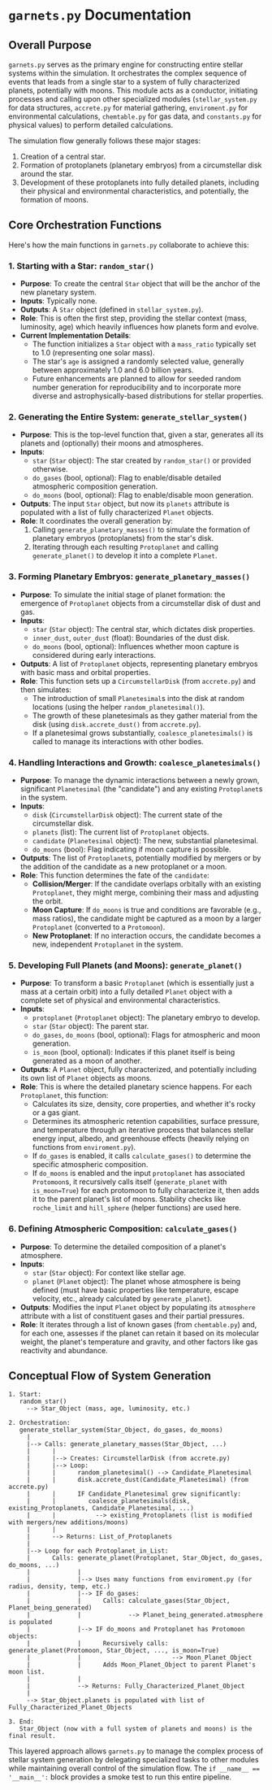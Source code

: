 # `garnets.py` Documentation

## Overall Purpose

`garnets.py` serves as the primary engine for constructing entire stellar systems within the simulation. It orchestrates the complex sequence of events that leads from a single star to a system of fully characterized planets, potentially with moons. This module acts as a conductor, initiating processes and calling upon other specialized modules (`stellar_system.py` for data structures, `accrete.py` for material gathering, `enviroment.py` for environmental calculations, `chemtable.py` for gas data, and `constants.py` for physical values) to perform detailed calculations.

The simulation flow generally follows these major stages:
1.  Creation of a central star.
2.  Formation of protoplanets (planetary embryos) from a circumstellar disk around the star.
3.  Development of these protoplanets into fully detailed planets, including their physical and environmental characteristics, and potentially, the formation of moons.

## Core Orchestration Functions

Here's how the main functions in `garnets.py` collaborate to achieve this:

### 1. Starting with a Star: `random_star()`

*   **Purpose**: To create the central `Star` object that will be the anchor of the new planetary system.
*   **Inputs**: Typically none.
*   **Outputs**: A `Star` object (defined in `stellar_system.py`).
*   **Role**: This is often the first step, providing the stellar context (mass, luminosity, age) which heavily influences how planets form and evolve.
*   **Current Implementation Details**:
    *   The function initializes a `Star` object with a `mass_ratio` typically set to 1.0 (representing one solar mass).
    *   The star's `age` is assigned a randomly selected value, generally between approximately 1.0 and 6.0 billion years.
    *   Future enhancements are planned to allow for seeded random number generation for reproducibility and to incorporate more diverse and astrophysically-based distributions for stellar properties.

### 2. Generating the Entire System: `generate_stellar_system()`

*   **Purpose**: This is the top-level function that, given a star, generates all its planets and (optionally) their moons and atmospheres.
*   **Inputs**:
    *   `star` (`Star` object): The star created by `random_star()` or provided otherwise.
    *   `do_gases` (bool, optional): Flag to enable/disable detailed atmospheric composition generation.
    *   `do_moons` (bool, optional): Flag to enable/disable moon generation.
*   **Outputs**: The input `Star` object, but now its `planets` attribute is populated with a list of fully characterized `Planet` objects.
*   **Role**: It coordinates the overall generation by:
    1.  Calling `generate_planetary_masses()` to simulate the formation of planetary embryos (protoplanets) from the star's disk.
    2.  Iterating through each resulting `Protoplanet` and calling `generate_planet()` to develop it into a complete `Planet`.

### 3. Forming Planetary Embryos: `generate_planetary_masses()`

*   **Purpose**: To simulate the initial stage of planet formation: the emergence of `Protoplanet` objects from a circumstellar disk of dust and gas.
*   **Inputs**:
    *   `star` (`Star` object): The central star, which dictates disk properties.
    *   `inner_dust`, `outer_dust` (float): Boundaries of the dust disk.
    *   `do_moons` (bool, optional): Influences whether moon capture is considered during early interactions.
*   **Outputs**: A list of `Protoplanet` objects, representing planetary embryos with basic mass and orbital properties.
*   **Role**: This function sets up a `CircumstellarDisk` (from `accrete.py`) and then simulates:
    *   The introduction of small `Planetesimal`s into the disk at random locations (using the helper `random_planetesimal()`).
    *   The growth of these planetesimals as they gather material from the disk (using `disk.accrete_dust()` from `accrete.py`).
    *   If a planetesimal grows substantially, `coalesce_planetesimals()` is called to manage its interactions with other bodies.

### 4. Handling Interactions and Growth: `coalesce_planetesimals()`

*   **Purpose**: To manage the dynamic interactions between a newly grown, significant `Planetesimal` (the "candidate") and any existing `Protoplanet`s in the system.
*   **Inputs**:
    *   `disk` (`CircumstellarDisk` object): The current state of the circumstellar disk.
    *   `planets` (list): The current list of `Protoplanet` objects.
    *   `candidate` (`Planetesimal` object): The new, substantial planetesimal.
    *   `do_moons` (bool): Flag indicating if moon capture is possible.
*   **Outputs**: The list of `Protoplanet`s, potentially modified by mergers or by the addition of the candidate as a new protoplanet or a moon.
*   **Role**: This function determines the fate of the `candidate`:
    *   **Collision/Merger**: If the candidate overlaps orbitally with an existing `Protoplanet`, they might merge, combining their mass and adjusting the orbit.
    *   **Moon Capture**: If `do_moons` is true and conditions are favorable (e.g., mass ratios), the candidate might be captured as a moon by a larger `Protoplanet` (converted to a `Protomoon`).
    *   **New Protoplanet**: If no interaction occurs, the candidate becomes a new, independent `Protoplanet` in the system.

### 5. Developing Full Planets (and Moons): `generate_planet()`

*   **Purpose**: To transform a basic `Protoplanet` (which is essentially just a mass at a certain orbit) into a fully detailed `Planet` object with a complete set of physical and environmental characteristics.
*   **Inputs**:
    *   `protoplanet` (`Protoplanet` object): The planetary embryo to develop.
    *   `star` (`Star` object): The parent star.
    *   `do_gases`, `do_moons` (bool, optional): Flags for atmospheric and moon generation.
    *   `is_moon` (bool, optional): Indicates if this planet itself is being generated as a moon of another.
*   **Outputs**: A `Planet` object, fully characterized, and potentially including its own list of `Planet` objects as moons.
*   **Role**: This is where the detailed planetary science happens. For each `Protoplanet`, this function:
    *   Calculates its size, density, core properties, and whether it's rocky or a gas giant.
    *   Determines its atmospheric retention capabilities, surface pressure, and temperature through an iterative process that balances stellar energy input, albedo, and greenhouse effects (heavily relying on functions from `enviroment.py`).
    *   If `do_gases` is enabled, it calls `calculate_gases()` to determine the specific atmospheric composition.
    *   If `do_moons` is enabled and the input `protoplanet` has associated `Protomoon`s, it recursively calls itself (`generate_planet` with `is_moon=True`) for each protomoon to fully characterize it, then adds it to the parent planet's list of moons. Stability checks like `roche_limit` and `hill_sphere` (helper functions) are used here.

### 6. Defining Atmospheric Composition: `calculate_gases()`

*   **Purpose**: To determine the detailed composition of a planet's atmosphere.
*   **Inputs**:
    *   `star` (`Star` object): For context like stellar age.
    *   `planet` (`Planet` object): The planet whose atmosphere is being defined (must have basic properties like temperature, escape velocity, etc., already calculated by `generate_planet`).
*   **Outputs**: Modifies the input `Planet` object by populating its `atmosphere` attribute with a list of constituent gases and their partial pressures.
*   **Role**: It iterates through a list of known gases (from `chemtable.py`) and, for each one, assesses if the planet can retain it based on its molecular weight, the planet's temperature and gravity, and other factors like gas reactivity and abundance.

## Conceptual Flow of System Generation

```
1. Start:
   random_star()
     --> Star_Object (mass, age, luminosity, etc.)

2. Orchestration:
   generate_stellar_system(Star_Object, do_gases, do_moons)
     |
     |--> Calls: generate_planetary_masses(Star_Object, ...)
     |      |
     |      |--> Creates: CircumstellarDisk (from accrete.py)
     |      |--> Loop:
     |      |      random_planetesimal() --> Candidate_Planetesimal
     |      |      disk.accrete_dust(Candidate_Planetesimal) (from accrete.py)
     |      |      IF Candidate_Planetesimal grew significantly:
     |      |         coalesce_planetesimals(disk, existing_Protoplanets, Candidate_Planetesimal, ...)
     |      |           --> existing_Protoplanets (list is modified with mergers/new additions/moons)
     |      |
     |      --> Returns: List_of_Protoplanets
     |
     |--> Loop for each Protoplanet_in_List:
     |      Calls: generate_planet(Protoplanet, Star_Object, do_gases, do_moons, ...)
     |             |
     |             |--> Uses many functions from enviroment.py (for radius, density, temp, etc.)
     |             |--> IF do_gases:
     |             |      Calls: calculate_gases(Star_Object, Planet_being_generated)
     |             |             --> Planet_being_generated.atmosphere is populated
     |             |--> IF do_moons and Protoplanet has Protomoon objects:
     |             |      Recursively calls: generate_planet(Protomoon, Star_Object, ..., is_moon=True)
     |             |                         --> Moon_Planet_Object
     |             |      Adds Moon_Planet_Object to parent Planet's moon list.
     |             |
     |             --> Returns: Fully_Characterized_Planet_Object
     |
     --> Star_Object.planets is populated with list of Fully_Characterized_Planet_Objects

3. End:
   Star_Object (now with a full system of planets and moons) is the final result.
```

This layered approach allows `garnets.py` to manage the complex process of stellar system generation by delegating specialized tasks to other modules while maintaining overall control of the simulation flow. The `if __name__ == '__main__':` block provides a smoke test to run this entire pipeline.
